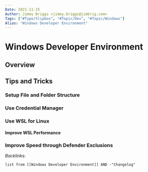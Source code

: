 ```yaml
---
Date: 2021-11-25
Author: Jimmy Briggs <jimmy.briggs@jimbrig.com>
Tags: ["#Type/Slipbox", "#Topic/Dev", "#Topic/Windows"]
Alias: "Windows Developer Environment"
---
```


# Windows Developer Environment

## Overview

## Tips and Tricks

### Setup File and Folder Structure

### Use Credential Manager

### Use WSL for Linux

#### Improve WSL Performance

### Improve Speed through Defender Exclusions



*Backlinks:*

```dataview
list from [[Windows Developer Environment]] AND -"Changelog"
```